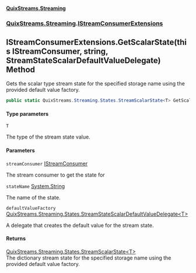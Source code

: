 #### [QuixStreams.Streaming](index.md 'index')
### [QuixStreams.Streaming](QuixStreams.Streaming.md 'QuixStreams.Streaming').[IStreamConsumerExtensions](IStreamConsumerExtensions.md 'QuixStreams.Streaming.IStreamConsumerExtensions')

## IStreamConsumerExtensions.GetScalarState<T>(this IStreamConsumer, string, StreamStateScalarDefaultValueDelegate<T>) Method

Gets the scalar type stream state for the specified storage name using the provided default value factory.

```csharp
public static QuixStreams.Streaming.States.StreamScalarState<T> GetScalarState<T>(this QuixStreams.Streaming.IStreamConsumer streamConsumer, string stateName, QuixStreams.Streaming.States.StreamStateScalarDefaultValueDelegate<T> defaultValueFactory=null);
```
#### Type parameters

<a name='QuixStreams.Streaming.IStreamConsumerExtensions.GetScalarState_T_(thisQuixStreams.Streaming.IStreamConsumer,string,QuixStreams.Streaming.States.StreamStateScalarDefaultValueDelegate_T_).T'></a>

`T`

The type of the stream state value.
#### Parameters

<a name='QuixStreams.Streaming.IStreamConsumerExtensions.GetScalarState_T_(thisQuixStreams.Streaming.IStreamConsumer,string,QuixStreams.Streaming.States.StreamStateScalarDefaultValueDelegate_T_).streamConsumer'></a>

`streamConsumer` [IStreamConsumer](IStreamConsumer.md 'QuixStreams.Streaming.IStreamConsumer')

The stream consumer to get the state for

<a name='QuixStreams.Streaming.IStreamConsumerExtensions.GetScalarState_T_(thisQuixStreams.Streaming.IStreamConsumer,string,QuixStreams.Streaming.States.StreamStateScalarDefaultValueDelegate_T_).stateName'></a>

`stateName` [System.String](https://docs.microsoft.com/en-us/dotnet/api/System.String 'System.String')

The name of the state.

<a name='QuixStreams.Streaming.IStreamConsumerExtensions.GetScalarState_T_(thisQuixStreams.Streaming.IStreamConsumer,string,QuixStreams.Streaming.States.StreamStateScalarDefaultValueDelegate_T_).defaultValueFactory'></a>

`defaultValueFactory` [QuixStreams.Streaming.States.StreamStateScalarDefaultValueDelegate&lt;](StreamStateScalarDefaultValueDelegate_T_().md 'QuixStreams.Streaming.States.StreamStateScalarDefaultValueDelegate<T>()')[T](IStreamConsumerExtensions.GetScalarState_T_(thisIStreamConsumer,string,StreamStateScalarDefaultValueDelegate_T_).md#QuixStreams.Streaming.IStreamConsumerExtensions.GetScalarState_T_(thisQuixStreams.Streaming.IStreamConsumer,string,QuixStreams.Streaming.States.StreamStateScalarDefaultValueDelegate_T_).T 'QuixStreams.Streaming.IStreamConsumerExtensions.GetScalarState<T>(this QuixStreams.Streaming.IStreamConsumer, string, QuixStreams.Streaming.States.StreamStateScalarDefaultValueDelegate<T>).T')[&gt;](StreamStateScalarDefaultValueDelegate_T_().md 'QuixStreams.Streaming.States.StreamStateScalarDefaultValueDelegate<T>()')

A delegate that creates the default value for the stream state.

#### Returns
[QuixStreams.Streaming.States.StreamScalarState&lt;](StreamScalarState_T_.md 'QuixStreams.Streaming.States.StreamScalarState<T>')[T](IStreamConsumerExtensions.GetScalarState_T_(thisIStreamConsumer,string,StreamStateScalarDefaultValueDelegate_T_).md#QuixStreams.Streaming.IStreamConsumerExtensions.GetScalarState_T_(thisQuixStreams.Streaming.IStreamConsumer,string,QuixStreams.Streaming.States.StreamStateScalarDefaultValueDelegate_T_).T 'QuixStreams.Streaming.IStreamConsumerExtensions.GetScalarState<T>(this QuixStreams.Streaming.IStreamConsumer, string, QuixStreams.Streaming.States.StreamStateScalarDefaultValueDelegate<T>).T')[&gt;](StreamScalarState_T_.md 'QuixStreams.Streaming.States.StreamScalarState<T>')  
The dictionary stream state for the specified storage name using the provided default value factory.